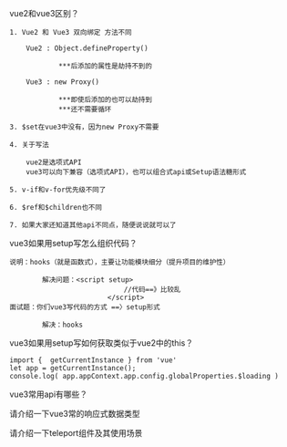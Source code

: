 vue2和vue3区别？

```
1. Vue2 和 Vue3 双向绑定 方法不同

	Vue2 : Object.defineProperty()
			
			***后添加的属性是劫持不到的
		
	Vue3 : new Proxy()
	
			***即使后添加的也可以劫持到
			***还不需要循环

3. $set在vue3中没有，因为new Proxy不需要

4. 关于写法

	vue2是选项式API
	vue3可以向下兼容（选项式API），也可以组合式api或Setup语法糖形式
	
5. v-if和v-for优先级不同了

6. $ref和$children也不同

7. 如果大家还知道其他api不同点，随便说说就可以了

```

vue3如果用setup写怎么组织代码？

```
说明：hooks（就是函数式），主要让功能模块细分（提升项目的维护性）

		解决问题：<script setup>
							//代码==》比较乱
						</script>
面试题：你们vue3写代码的方式 ==〉setup形式

		解决：hooks

```

vue3如果用setup写如何获取类似于vue2中的this？

```
import {  getCurrentInstance } from 'vue'
let app = getCurrentInstance();
console.log( app.appContext.app.config.globalProperties.$loading )
```

vue3常用api有哪些？

请介绍一下vue3常的响应式数据类型

请介绍一下teleport组件及其使用场景

